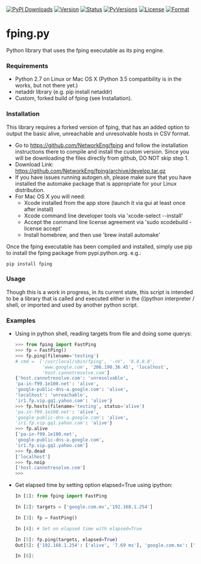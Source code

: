 [![PyPI Downloads](https://img.shields.io/pypi/dm/fping.svg)](https://pypi.python.org/pypi/fping)
[![Version](https://img.shields.io/pypi/v/fping.svg)](https://pypi.python.org/pypi/fping)
[![Status](https://img.shields.io/pypi/status/fping.svg)](https://pypi.python.org/pypi/fping)
[![PyVersions](https://img.shields.io/pypi/pyversions/fping.svg)](https://pypi.python.org/pypi/fping)
[![License](https://img.shields.io/pypi/l/fping.svg)](https://pypi.python.org/pypi/fping)
[![Format](https://img.shields.io/pypi/format/fping.svg)](https://pypi.python.org/pypi/fping)

# fping.py
Python library that uses the fping executable as its ping engine.

### Requirements
* Python 2.7 on Linux or Mac OS X (Python 3.5 compatibility is in the works,
 but not there yet.)
* netaddr library (e.g. pip install netaddr)
* Custom, forked build of fping (see Installation).

### Installation
This library requires a forked version of fping, that has an added option to
output the basic alive, unreachable and unresolvable hosts in CSV format.

* Go to https://github.com/NetworkEng/fping and follow the installation
instructions there to compile and install the custom version. Since you will
be downloading the files directly from github, DO NOT skip step 1.
* Download Link: https://github.com/NetworkEng/fping/archive/develop.tar.gz
* If you have issues running autogen.sh, please make sure that you have
installed the automake package that is appropriate for your Linux distribution.
* For Mac OS X you will need:
    * Xcode installed from the app store (launch it via gui at least once
    after install)
    * Xcode command line developer tools via 'xcode-select --install'
    * Accept the command line license agreement via
    'sudo xcodebuild -license accept'
    * Install homebrew, and then use 'brew install automake'

Once the fping executable has been compiled and installed, simply use pip
to install the fping package from pypi.python.org.  e.g.:

    pip install fping

### Usage
Though this is a work in progress, in its current state, this script is
intended to be a library that is called and executed either in the (i)python
interpreter / shell, or imported and used by another python script.

### Examples
* Using in python shell, reading targets from file and doing some querys:

    ```python
    >>> from fping import FastPing
    >>> fp = FastPing()
    >>> fp.ping(filename='testing')
    # cmd =  ['/usr/local/sbin/fping', '-nV', '8.8.8.8',
              'www.google.com', '206.190.36.45', 'localhost',
              'host.cannotresolve.com']
    {'host.cannotresolve.com': 'unresolvable',
    'pa-in-f99.1e100.net': 'alive',
    'google-public-dns-a.google.com': 'alive',
    'localhost': 'unreachable',
    'ir1.fp.vip.gq1.yahoo.com': 'alive'}
    >>> fp.hosts(filename='testing', status='alive')
    'pa-in-f99.1e100.net': 'alive',
    'google-public-dns-a.google.com': 'alive',
    'ir1.fp.vip.gq1.yahoo.com': 'alive'}
    >>> fp.alive
    ['pa-in-f99.1e100.net',
    'google-public-dns-a.google.com',
    'ir1.fp.vip.gq1.yahoo.com']
    >>> fp.dead
    ['localhost']
    >>> fp.noip
    ['host.cannotresolve.com']
    >>>
    ```
* Get elapsed time by setting option elapsed=True using ipython:
    ```python
    In [1]: from fping import FastPing

    In [2]: targets = ['google.com.mx','192.168.1.254']

    In [3]: fp = FastPing()

    In [4]: # Set on elapsed time with elapsed=True

    In [5]: fp.ping(targets, elapsed=True)
    Out[5]: {'192.168.1.254': ['alive', '7.69 ms'], 'google.com.mx': ['alive', '26.7 ms']}

    In [6]:
    ```
